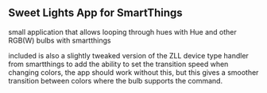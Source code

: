 Sweet Lights App for SmartThings
--------------------------------

small application that allows looping through hues with Hue and other RGB(W) bulbs with smartthings

included is also a slightly tweaked version of the ZLL device type handler from smartthings to add the ability to set the transition speed when changing colors, the app should work without this, but this gives a smoother transition between colors where the bulb supports the command.

